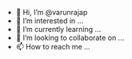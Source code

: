 - 👋 Hi, I’m @varunrajap
- 👀 I’m interested in ...
- 🌱 I’m currently learning ...
- 💞️ I’m looking to collaborate on ...
- 📫 How to reach me ...

<!---
varunrajap/varunrajap is a ✨ special ✨ repository because its `README.md` (this file) appears on your GitHub profile.
You can click the Preview link to take a look at your changes.
--->
